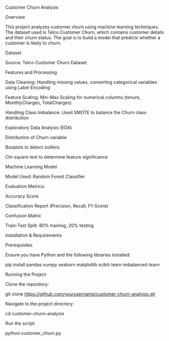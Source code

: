 Customer Churn Analysis

Overview

This project analyzes customer churn using machine learning techniques. The dataset used is Telco Customer Churn, which contains customer details and their churn status. The goal is to build a model that predicts whether a customer is likely to churn.

Dataset

Source: Telco Customer Churn Dataset

Features and Processing

Data Cleaning: Handling missing values, converting categorical variables using Label Encoding

Feature Scaling: Min-Max Scaling for numerical columns (tenure, MonthlyCharges, TotalCharges)

Handling Class Imbalance: Used SMOTE to balance the Churn class distribution

Exploratory Data Analysis (EDA)

Distribution of Churn variable

Boxplots to detect outliers

Chi-square test to determine feature significance

Machine Learning Model

Model Used: Random Forest Classifier

Evaluation Metrics:

Accuracy Score

Classification Report (Precision, Recall, F1-Score)

Confusion Matrix

Train-Test Split: 80% training, 20% testing

Installation & Requirements

Prerequisites

Ensure you have Python and the following libraries installed:

pip install pandas numpy seaborn matplotlib scikit-learn imbalanced-learn

Running the Project

Clone the repository:

git clone https://github.com/yourusername/customer-churn-analysis.git

Navigate to the project directory:

cd customer-churn-analysis

Run the script:

python customer_churn.py

